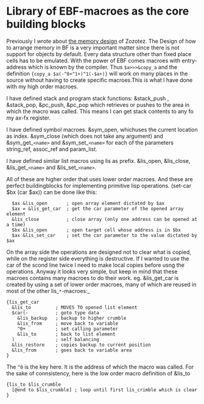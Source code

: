 # Library of EBF-macroes as the core building blocks #
Previously I wrote about [the memory design](MemoryDesign.md) of Zozotez. The Design of how to arrange memory in BF is a very important matter since there is not support for objects by default. Every data structure other than fixed place cells has to be emulated. With the power of EBF comes macroes with entry-address which is known by the compiler. Thus ` $a>>>&copy_a ` and the definition ` {copy_a $a(-^0+^1+)^1(-$a+)} ` will work on many places in the source without having to create specific macroes.This is what I have done with my high order macroes.

I have defined stack and program stack functions: &stack\_push , &stack\_pop, &pc\_push, &pc\_pop which retrieves or pushes to the area in which the macro was called. This means I can get stack contents to any fo my ax-fx register.

I have defined symbol macroes. &sym\_open, whichuses the current location as index. &sym\_close (which does not take any argument) and &sym\_get_`<name>` and &sym\_set_`<name>` for each of the parameters string\_ref, assoc\_ref and param\_list.

I have defined similar list macros using lis as prefix. &lis\_open, &lis\_close, &lis\_get_`<name>` and &lis\_set_`<name>`.

All of these are higher order that uses lower order macroes. And these are perfect buildingblocks for implementing primitive lisp operations. (set-car $bx (car $ax)) can be done like this:

```
  $ax &lis_open       ; open array element dictated by $ax
  $ax = &lis_get_car  ; get the car parameter of the opened array element
  &lis_close          ; close array (only one address can be opened at a time)
  $bx &lis_open       ; open target cell whose address is in $bx
  $ax &lis_set_car    ; set the car parameter to the value dictated by $ax
```

On the array side the operations are designed not to clear what is copied, while on the register side everything is destructive. If I wanted to use the car of the scond line twice I need to make local copies before usng the operations. Anyway it looks very simple, but keep in mind that these macroes contains many macroes to do their work. eg. &lis\_get\_car is created by using a set of lower order macroes, many of which are reused in most of the other lis_`*`-macroes:_

```
{lis_get_car
  &lis_to         ; MOVES TO opened list element
  $car(-          ; goto type data
    &lis_backup   ; backup to higher crumble
    &lis_from     ; move back to variable
    ^0+           ; set calling parameter
    &lis_to       ; back to list element
  )               ; self balancing
  &lis_restore    ; copies backup to current position
  &lis_from       ; goes back to variable area
}
```

The `^0` is the key here. It is the address of which the macro was called. For the sake of connsistency, here is the low order macro definition of &lis\_to

```
{lis_to $lis_crumble
  [@end to $lis_crumble] ; loop until first lis_crimble which is clear
}
```